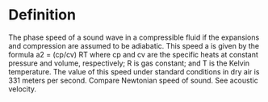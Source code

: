 # Definition

The phase speed of a sound wave in a compressible fluid if the
expansions and compression are assumed to be adiabatic. This speed a is
given by the formula a2 = (cp/cv) RT where cp and cv are the specific
heats at constant pressure and volume, respectively; R is gas constant;
and T is the Kelvin temperature. The value of this speed under standard
conditions in dry air is 331 meters per second. Compare Newtonian speed
of sound. See acoustic velocity.
